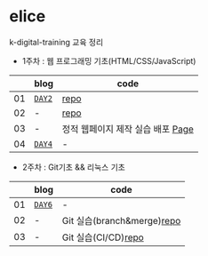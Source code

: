 # elice
k-digital-training 교육 정리
- 1주차 : 웹 프로그래밍 기초(HTML/CSS/JavaScript)

||blog|code|
|---|---|---|
|01|[`DAY2`](https://velog.io/@ss-won/앨리스elice-레이서-1기-01주차DAY2-웹-프로그래밍-기초)|[repo](https://kdt-gitlab.elice.io/j_wish_/web)|
|02|-|[repo](https://kdt-gitlab.elice.io/j_wish_/introduce-page-jwish)|
|03|-|정적 웹페이지 제작 실습 배포 [Page](http://j_wish_.kdt-gitlab.elice.io/introduce-page-jwish/)|
|04|[`DAY4`](https://velog.io/@ss-won/앨리스elice-레이서-1기-01주차DAY4-웹-프로그래밍-기초)|-|

- 2주차 : Git기초 && 리눅스 기초

||blog|code|
|---|---|---|
|01|[`DAY6`](https://velog.io/@ss-won/앨리스elice-레이서-1기-02주차DAY6-Git-기초)|-|
|02|-|Git 실습(branch&merge)[repo](https://kdt-gitlab.elice.io/j_wish_/remote_repo)|
|03|-|Git 실습(CI/CD)[repo](https://kdt-gitlab.elice.io/j_wish_/testproject-ci-cd/-/tree/master/)|
